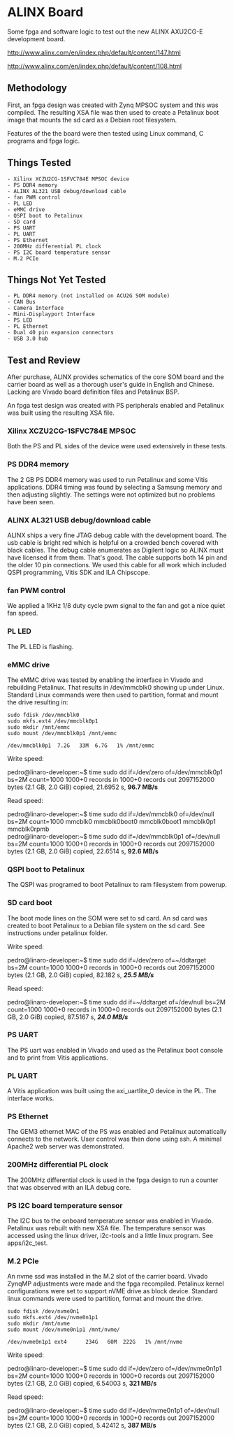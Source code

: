 # ALINX Board
Some fpga and software logic to test out the new ALINX AXU2CG-E development board.

http://www.alinx.com/en/index.php/default/content/147.html

http://www.alinx.com/en/index.php/default/content/108.html

## Methodology
First, an fpga design was created with Zynq MPSOC system and this was compiled.  The resulting XSA file was then used to 
create a Petalinux boot image that mounts the sd card as a Debian root filesystem.

Features of the the board were then tested using Linux command, C programs and fpga logic.

## Things Tested
    - Xilinx XCZU2CG-1SFVC784E MPSOC device
    - PS DDR4 memory
    - ALINX AL321 USB debug/download cable
    - fan PWM control
    - PL LED
    - eMMC drive
    - QSPI boot to Petalinux
    - SD card
    - PS UART
    - PL UART
    - PS Ethernet
    - 200MHz differential PL clock
    - PS I2C board temperature sensor
    - M.2 PCIe

## Things Not Yet Tested
    - PL DDR4 memory (not installed on ACU2G SOM module)
    - CAN Bus
    - Camera Interface
    - Mini-Displayport Interface
    - PS LED
    - PL Ethernet
    - Dual 40 pin expansion connectors
    - USB 3.0 hub


## Test and Review
After purchase, ALINX provides schematics of the core SOM board and the carrier board as well as a thorough user's guide in English and Chinese.  Lacking are Vivado board definition files and Petalinux BSP.

An fpga test design was created with PS peripherals enabled and Petalinux was built using the resulting XSA file.

###  Xilinx XCZU2CG-1SFVC784E MPSOC
Both the PS and PL sides of the device were used extensively in these tests.

### PS DDR4 memory
The 2 GB PS DDR4 memory was used to run Petalinux and some Vitis applications.  DDR4 timing was found by selecting a Samsung memory and then adjusting slightly. The settings were not optimized but no problems have been seen.

### ALINX AL321 USB debug/download cable
ALINX ships a very fine JTAG debug cable with the development board.  The usb cable is bright red which is helpful on a crowded bench covered with black cables. The debug cable enumerates as Digilent logic so ALINX must have licensed it from them. That's good. The cable supports both 14 pin and the older 10 pin connections.
We used this cable for all work which included QSPI programming, Vitis SDK and ILA Chipscope.

### fan PWM control
We applied a 1KHz 1/8 duty cycle pwm signal to the fan and got a nice quiet fan speed.

### PL LED
The PL LED is flashing.

### eMMC drive
The eMMC drive was tested by enabling the interface in Vivado and rebuilding Petalinux.  That results in /dev/mmcblk0 showing up under Linux. Standard Linux commands were then used to partition, format and mount the drive resulting in:

    sudo fdisk /dev/mmcblk0
    sudo mkfs.ext4 /dev/mmcblk0p1
    sudo mkdir /mnt/emmc
    sudo mount /dev/mmcblk0p1 /mnt/emmc

    /dev/mmcblk0p1  7.2G   33M  6.7G   1% /mnt/emmc

Write speed:

pedro@linaro-developer:\~$ time sudo dd if=/dev/zero of=/dev/mmcblk0p1 bs=2M count=1000
1000+0 records in
1000+0 records out
2097152000 bytes (2.1 GB, 2.0 GiB) copied, 21.6952 s, **96.7 MB/s**

Read speed:

pedro@linaro-developer:\~$ time sudo dd if=/dev/mmcblk0 of=/dev/null bs=2M count=1000
mmcblk0       mmcblk0boot0  mmcblk0boot1  mmcblk0p1     mmcblk0rpmb   
pedro@linaro-developer:\~$ time sudo dd if=/dev/mmcblk0p1 of=/dev/null bs=2M count=1000
1000+0 records in
1000+0 records out
2097152000 bytes (2.1 GB, 2.0 GiB) copied, 22.6514 s, **92.6 MB/s**

### QSPI boot to Petalinux
The QSPI was programed to boot Petalinux to ram filesystem from powerup.

### SD card boot 
The boot mode lines on the SOM were set to sd card.  An sd card was created to boot Petalinux to a Debian file system on the sd card. See instructions under petalinux folder.

Write speed:

pedro@linaro-developer:\~$ time sudo dd if=/dev/zero of=~/ddtarget bs=2M count=1000
1000+0 records in
1000+0 records out
2097152000 bytes (2.1 GB, 2.0 GiB) copied, 82.182 s, ***25.5 MB/s***

Read speed:

pedro@linaro-developer:\~$ time sudo dd if=~/ddtarget of=/dev/null bs=2M count=1000
1000+0 records in
1000+0 records out
2097152000 bytes (2.1 GB, 2.0 GiB) copied, 87.5167 s, ***24.0 MB/s***

### PS UART
The PS uart was enabled in Vivado and used as the Petalinux boot console and to print from Vitis applications.

### PL UART
A Vitis application was built using the axi_uartlite_0 device in the PL. The interface works.

### PS Ethernet
The GEM3 ethernet MAC of the PS was enabled and Petalinux automatically connects to the network. User control was then done using ssh. A minimal Apache2 web server was demonstrated.

### 200MHz differential PL clock
The 200MHz differential clock is used in the fpga design to run a counter that was observed with an ILA debug core.

### PS I2C board temperature sensor
The I2C bus to the onboard temperature sensor was enabled in Vivado. Petalinux was rebuilt with new XSA file.  The temperature sensor was accessed using the linux driver, i2c-tools and a little linux program. See apps/i2c_test.

### M.2 PCIe
An nvme ssd was installed in the M.2 slot of the carrier board.  Vivado ZynqMP adjustments were made and the fpga recompiled. Petalinux kernel configurations were set to support nVME drive as block device. Standard linux commands were used to partition, format and mount the drive.

    sudo fdisk /dev/nvme0n1
    sudo mkfs.ext4 /dev/nvme0n1p1 
    sudo mkdir /mnt/nvme
    sudo mount /dev/nvme0n1p1 /mnt/nvme/

    /dev/nvme0n1p1 ext4      234G   60M  222G   1% /mnt/nvme

Write speed:

pedro@linaro-developer:\~$ time sudo dd if=/dev/zero of=/dev/nvme0n1p1 bs=2M count=1000
1000+0 records in
1000+0 records out
2097152000 bytes (2.1 GB, 2.0 GiB) copied, 6.54003 s, **321 MB/s**

Read speed:

pedro@linaro-developer:\~$ time sudo dd if=/dev/nvme0n1p1 of=/dev/null bs=2M count=1000
1000+0 records in
1000+0 records out
2097152000 bytes (2.1 GB, 2.0 GiB) copied, 5.42412 s, **387 MB/s**



